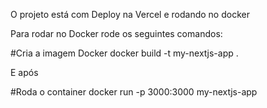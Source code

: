 O projeto está com Deploy na Vercel e rodando no docker

Para rodar no Docker rode os seguintes comandos:

#Cria a imagem Docker
docker build -t my-nextjs-app .

E após

#Roda o container
docker run -p 3000:3000 my-nextjs-app

